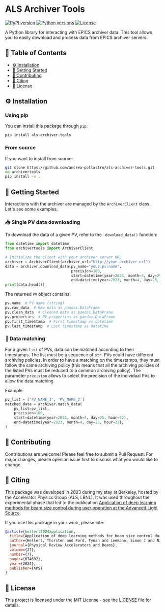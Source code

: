 # ALS Archiver Tools

[![PyPI version](https://badge.fury.io/py/als-archiver-client.svg)](https://badge.fury.io/py/als-archiver-client)
[![Python versions](https://img.shields.io/pypi/pyversions/als-archiver-client.svg)](https://pypi.org/project/als-archiver-client/)
[![License](https://img.shields.io/pypi/l/als-archiver-client.svg)](https://pypi.org/project/als-archiver-client/)

A Python library for interacting with EPICS archiver data. This tool allows you to easily download and process data from EPICS archiver servers.

## 📑 Table of Contents

- [⚙️ Installation](#️-installation)
- [🚀 Getting Started](#-getting-started)
- [🤝 Contributing](#-contributing)
- [📝 Citing](#-citing)
- [📄 License](#-license)

## ⚙️ Installation

### Using pip
You can install this package through `pip`:
```bash
pip install als-archiver-tools
```

### From source
If you want to install from source:
```bash
git clone https://github.com/andrea-pollastro/als-archiver-tools.git
cd archivertools
pip install -e .
```

## 🚀 Getting Started

Interactions with the archiver are managed by the `ArchiverClient` class. Let's see some examples.

### 📥 Single PV data downloading
To download the data of a given PV, refer to the `.download_data()` function:

```python
from datetime import datetime
from archivertools import ArchiverClient

# Initialize the client with your archiver server URL
archiver = ArchiverClient(archiver_url="http://your-archiver-url")
data = archiver.download_data(pv_name="your:pv:name", 
                              precision=100,
                              start=datetime(year=2023, month=4, day=25, hour=22), 
                              end=datetime(year=2023, month=4, day=25, hour=23))
print(data.head())
```

The returned `PV` object contains:
```python
pv.name  # PV name (string)
pv.raw_data  # Raw data as pandas.DataFrame
pv.clean_data  # Cleaned data as pandas.DataFrame
pv.properties  # PV properties as pandas.DataFrame
pv.first_timestamp  # First timestamp as datetime
pv.last_timestamp  # Last timestamp as datetime
```

### 🧮 Data matching
For a given `list` of PVs, data can be matched according to their timestamps. The list must be a sequence of `str`.
PVs could have different archiving policies. In order to have a matching on the timestamps, they must follow the same 
archiving policy (this means that all the archiving policies of the listed PVs must be reduced to a common archiving 
policy). The parameter `precision` allows to select the precision of the individual PVs to allow the data matching.

Example:
```python
pv_list = ['PV_NAME_1', 'PV_NAME_2']
matched_data = archiver.match_data(
    pv_list=pv_list,
    precision=100,
    start=datetime(year=2023, month=4, day=25, hour=22),
    end=datetime(year=2023, month=4, day=25, hour=23),
)
```

## 🤝 Contributing

Contributions are welcome! Please feel free to submit a Pull Request. For major changes, please open an issue first to discuss what you would like to change.

## 📝 Citing

This package was developed in 2023 during my stay at Berkeley, hosted by the Accelerator Physics Group (ALS, LBNL). It was used throughout the experimental phase that led to the publication [Application of deep learning methods for beam size control during user operation at the Advanced Light Source](https://journals.aps.org/prab/abstract/10.1103/PhysRevAccelBeams.27.074602).

If you use this package in your work, please cite:
```bibtex
@article{hellert2024application,
  title={Application of deep learning methods for beam size control during user operation at the Advanced Light Source},
  author={Hellert, Thorsten and Ford, Tynan and Leemann, Simon C and Nishimura, Hiroshi and Venturini, Marco and Pollastro, Andrea},
  journal={Physical Review Accelerators and Beams},
  volume={27},
  number={7},
  pages={074602},
  year={2024},
  publisher={APS}
}
```

## 📄 License

This project is licensed under the MIT License - see the [LICENSE](LICENSE) file for details.
